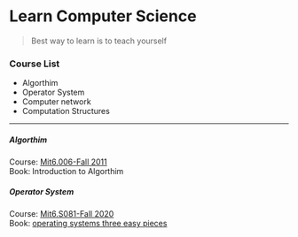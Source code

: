 # Learn Computer Science 
> Best way to learn is to teach yourself
### Course List 
- Algorthim
- Operator System
- Computer network
- Computation Structures
---  
##### Algorthim
Course: [Mit6.006-Fall 2011](https://ocw.mit.edu/courses/electrical-engineering-and-computer-science/6-006-introduction-to-algorithms-fall-2011/)  
Book: Introduction to Algorthim 

##### Operator System
Course: [Mit6.S081-Fall 2020](https://pdos.csail.mit.edu/6.S081/2020/schedule.html)  
Book: [operating systems three easy pieces](https://pages.cs.wisc.edu/~remzi/OSTEP/) 


